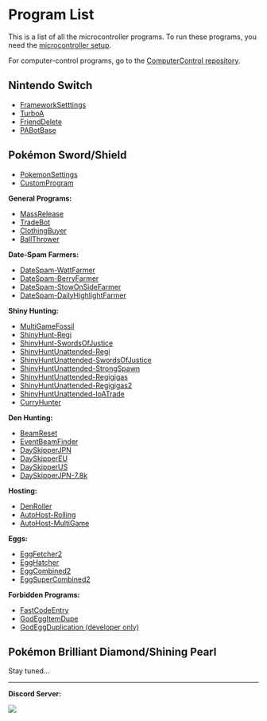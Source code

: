# Program List

This is a list of all the microcontroller programs. To run these programs, you need the [microcontroller setup](/Wiki/Hardware/README.md).

For computer-control programs, go to the [ComputerControl repository](https://github.com/Mysticial/PA-Microcontroller/blob/main/Wiki/Hardware/README.md).

## Nintendo Switch

- [FrameworkSetttings](NintendoSwitch/FrameworkSettings.md)
- [TurboA](NintendoSwitch/TurboA.md)
- [FriendDelete](NintendoSwitch/FriendDelete.md)
- [PABotBase](NintendoSwitch/PABotBase.md)

## Pokémon Sword/Shield

- [PokemonSettings](PokemonSwSh/PokemonSettings.md)
- [CustomProgram](PokemonSwSh/CustomProgram.md)

**General Programs:**
- [MassRelease](PokemonSwSh/MassRelease.md)
- [TradeBot](PokemonSwSh/TradeBot.md)
- [ClothingBuyer](PokemonSwSh/ClothingBuyer.md)
- [BallThrower](PokemonSwSh/BallThrower.md)

**Date-Spam Farmers:**
- [DateSpam-WattFarmer](PokemonSwSh/DateSpam-WattFarmer.md)
- [DateSpam-BerryFarmer](PokemonSwSh/DateSpam-BerryFarmer.md)
- [DateSpam-StowOnSideFarmer](PokemonSwSh/DateSpam-StowOnSideFarmer.md)
- [DateSpam-DailyHighlightFarmer](PokemonSwSh/DateSpam-DailyHighlightFarmer.md)

**Shiny Hunting:**
- [MultiGameFossil](PokemonSwSh/MultiGameFossil.md)
- [ShinyHunt-Regi](PokemonSwSh/ShinyHunt-Regi.md)
- [ShinyHunt-SwordsOfJustice](PokemonSwSh/ShinyHunt-SwordsOfJustice.md)
- [ShinyHuntUnattended-Regi](PokemonSwSh/ShinyHuntUnattended-Regi.md)
- [ShinyHuntUnattended-SwordsOfJustice](PokemonSwSh/ShinyHuntUnattended-SwordsOfJustice.md)
- [ShinyHuntUnattended-StrongSpawn](PokemonSwSh/ShinyHuntUnattended-StrongSpawn.md)
- [ShinyHuntUnattended-Regigigas](PokemonSwSh/ShinyHuntUnattended-Regigigas.md)
- [ShinyHuntUnattended-Regigigas2](PokemonSwSh/ShinyHuntUnattended-Regigigas2.md)
- [ShinyHuntUnattended-IoATrade](PokemonSwSh/ShinyHuntUnattended-IoATrade.md)
- [CurryHunter](PokemonSwSh/CurryHunter.md)

**Den Hunting:**
- [BeamReset](PokemonSwSh/BeamReset.md)
- [EventBeamFinder](PokemonSwSh/EventBeamFinder.md)
- [DaySkipperJPN](PokemonSwSh/DaySkipperJPN.md)
- [DaySkipperEU](PokemonSwSh/DaySkipperEU.md)
- [DaySkipperUS](PokemonSwSh/DaySkipperUS.md)
- [DaySkipperJPN-7.8k](PokemonSwSh/DaySkipperJPN-7.8k.md)

**Hosting:**
- [DenRoller](PokemonSwSh/DenRoller.md)
- [AutoHost-Rolling](PokemonSwSh/AutoHost-Rolling.md)
- [AutoHost-MultiGame](PokemonSwSh/AutoHost-MultiGame.md)

**Eggs:**
- [EggFetcher2](PokemonSwSh/EggFetcher2.md)
- [EggHatcher](PokemonSwSh/EggHatcher.md)
- [EggCombined2](PokemonSwSh/EggCombined2.md)
- [EggSuperCombined2](PokemonSwSh/EggSuperCombined2.md)

**Forbidden Programs:**
- [FastCodeEntry](PokemonSwSh/FastCodeEntry.md)
- [GodEggItemDupe](PokemonSwSh/GodEggItemDupe.md)
- [GodEggDuplication (developer only)](PokemonSwSh/GodEggDuplication.md)


## Pokémon Brilliant Diamond/Shining Pearl

Stay tuned...


<hr>

**Discord Server:** 

[<img src="https://canary.discordapp.com/api/guilds/695809740428673034/widget.png?style=banner2">](https://discord.gg/cQ4gWxN)


